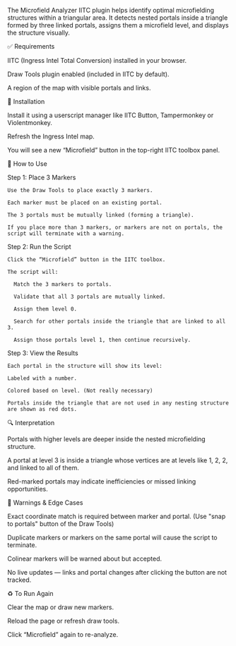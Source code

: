 The Microfield Analyzer IITC plugin helps identify optimal microfielding structures within a triangular area. It detects nested portals inside a triangle formed by three linked portals, assigns them a microfield level, and displays the structure visually.

✅ Requirements

  IITC (Ingress Intel Total Conversion) installed in your browser.

  Draw Tools plugin enabled (included in IITC by default).

  A region of the map with visible portals and links.

🧾 Installation

  Install it using a userscript manager like IITC Button, Tampermonkey or Violentmonkey.

  Refresh the Ingress Intel map.

  You will see a new “Microfield” button in the top-right IITC toolbox panel.

🧭 How to Use

  Step 1: Place 3 Markers
    
    Use the Draw Tools to place exactly 3 markers.
  
    Each marker must be placed on an existing portal.
  
    The 3 portals must be mutually linked (forming a triangle).
  
    If you place more than 3 markers, or markers are not on portals, the script will terminate with a warning.

  Step 2: Run the Script
  
    Click the “Microfield” button in the IITC toolbox.
  
    The script will:
  
      Match the 3 markers to portals.
  
      Validate that all 3 portals are mutually linked.
  
      Assign them level 0.
  
      Search for other portals inside the triangle that are linked to all 3.
  
      Assign those portals level 1, then continue recursively.
  
  Step 3: View the Results
  
    Each portal in the structure will show its level:
  
    Labeled with a number.
  
    Colored based on level. (Not really necessary)
  
    Portals inside the triangle that are not used in any nesting structure are shown as red dots.

🔍 Interpretation

  Portals with higher levels are deeper inside the nested microfielding structure.

  A portal at level 3 is inside a triangle whose vertices are at levels like 1, 2, 2, and linked to all of them.

  Red-marked portals may indicate inefficiencies or missed linking opportunities.

🛑 Warnings & Edge Cases

  Exact coordinate match is required between marker and portal. (Use "snap to portals" button of the Draw Tools)

  Duplicate markers or markers on the same portal will cause the script to terminate.

  Colinear markers will be warned about but accepted.

  No live updates — links and portal changes after clicking the button are not tracked.

♻️ To Run Again

  Clear the map or draw new markers.

Reload the page or refresh draw tools.

Click “Microfield” again to re-analyze.

